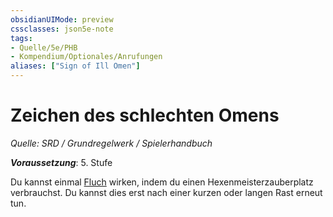 ```yaml
---
obsidianUIMode: preview
cssclasses: json5e-note
tags:
- Quelle/5e/PHB
- Kompendium/Optionales/Anrufungen
aliases: ["Sign of Ill Omen"]
---
```

# Zeichen des schlechten Omens
*Quelle: SRD / Grundregelwerk / Spielerhandbuch*  

***Voraussetzung***: 5. Stufe

Du kannst einmal [Fluch](../../Zauber/Fluch.md) wirken, indem du einen Hexenmeisterzauberplatz verbrauchst. Du kannst dies erst nach einer kurzen oder langen Rast erneut tun. 